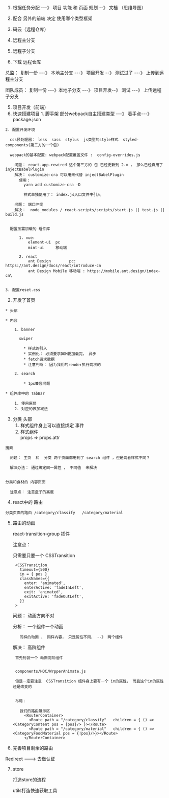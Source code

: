 1. 根据任务分配  ---》 项目 功能 和 页面 规划 --》 文档 （思维导图）

2. 配合 另外的前端  决定  使用哪个类型框架

3. 码云（远程仓库）

  1. 远程主分支
  2. 远程子分支

4. 下载 远程仓库

  总监： 复制一份 ---》 本地主分支  ---》 项目开发  --》 测试过了  ---》  上传到远程主分支

  团队成员： 复制一份 ---》本地子分支 ---》 项目开发--》 测试  ---》 上传远程子分支

5. 项目开发（前端）
  1. 快速搭建项目
    1. 脚手架
       部分webpack自主搭建类型  ---》 着手点---》 package.json

    2. 配置开发环境

      css预处理器： less  sass  stylus  js类型的style样式  styled-components(第三方的一个包) 

      webpack的基本配置: webpack配置覆盖文件 :  config-overrides.js

        问题： react-app-rewired 这个第三方的 包 已经更新到 2.x ， 那么已经弃用了 injectBabelPlugin
        解决： customize-cra 可以用来代替 injectBabelPlugin 
          使用： 
            yarn add customize-cra -D

            样式单独使用了： index.js入口文件中引入

        问题： 端口冲突
        解决：  node_modules / react-scripts/scripts/start.js || test.js || build.js


      配置按需加载的 组件库 

          1. vue: 
              element-ui  pc
              mint-ui     移动端

          2. react
              ant Design        pc:     https://ant.design/docs/react/introduce-cn
              ant Design Mobile 移动端 : https://mobile.ant.design/index-cn\


    3. 配置reset.css

  2. 开发了首页

    * 头部

    * 内容

        1. banner

          swiper

            * 样式的引入
            * 实例化： 必须要求DOM要加载完， 异步
            * fetch请求数据
            * 注意判断： 因为我们的render执行两次的

        2. search

            * 1px兼容问题 

    * 组件库中的 TabBar

        1. 使用麻烦
        2. 对应的做加减法


  3. 分类
    头部
      1. 样式组件身上可以直接绑定 事件
      2. 样式组件   
        props => props.attr

    搜索

      问题： 主页  和  分类 两个页面都用到了 search 组件 ，但是两者样式不同？

      解决办法： 通过绑定同一属性 ， 不同值  来解决

  
    分类和食材的 内容页面

      注意点： 注意盒子的高度

  4. react中的 路由

    分类页面的路由 /category/classify   /category/material


  5. 路由的动画

      react-transition-group  插件

      注意点： 

        只需要只要一个 CSSTransition 

          <CSSTransition
            timeout={500}
            in = { pos }
            classNames={{
              enter: 'animated',
              enterActive: 'fadeInLeft',
              exit: 'animated',
              exitActive: 'fadeOutLeft',
            }}
          >

        问题： 动画方向不对


        分析： 一个组件一个动画 

            同样的动画 ， 同样内容， 只是属性不同， --》 两个组件


        解决： 高阶组件


          首先封装一个 动画高阶组件


          components/HOC/WrpperAnimate.js

          但是一定要注意  CSSTransition 组件身上要有一个 in的属性， 而且这个in的属性还是改变的


          布局： 

            我们的路由展示区 
              <RouterContainer>
                <Route path = "/category/classify"   children = { () => <CategoryContent pos = {pos}/> }></Route>
                <Route path = "/category/material"   children = { () => <CategoryFoodMaterial pos = {!pos}/>}></Route> 
              </RouterContainer>




6. 完善项目剩余的路由

  Redirect  ---> 去做认证 


7. store

    打造store的流程

    utils打造快速获取工具

    

        








